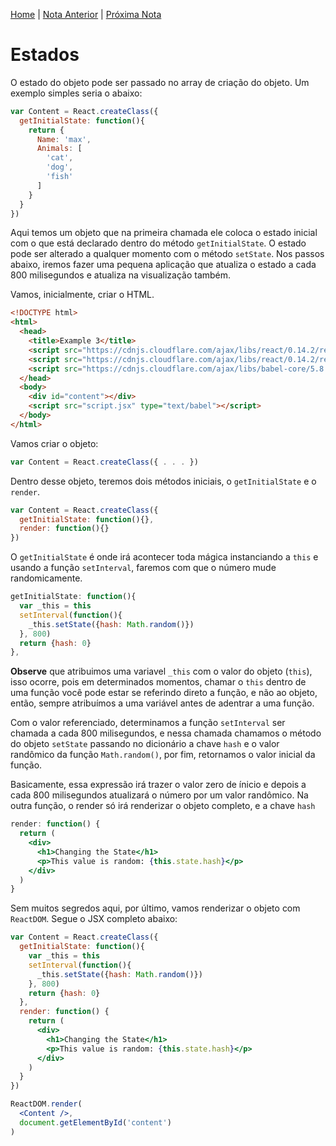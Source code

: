 [Home](../README.md) | [Nota Anterior](note_3_1.md) | [Próxima Nota](note_3_3.md)

# Estados

O estado do objeto pode ser passado no array de criação do objeto. Um exemplo
simples seria o abaixo:

```jsx
var Content = React.createClass({
  getInitialState: function(){
    return {
      Name: 'max',
      Animals: [
        'cat',
        'dog',
        'fish'
      ]
    }
  }
})
```

Aqui temos um objeto que na primeira chamada ele coloca o estado inicial com o
que está declarado dentro do método `getInitialState`. O estado pode ser
alterado a qualquer momento com o método `setState`. Nos passos abaixo, iremos
fazer uma pequena aplicação que atualiza o estado a cada 800 milisegundos e
atualiza na visualização também.

Vamos, inicialmente, criar o HTML.

```html
<!DOCTYPE html>
<html>
  <head>
    <title>Example 3</title>
    <script src="https://cdnjs.cloudflare.com/ajax/libs/react/0.14.2/react.js"></script>
    <script src="https://cdnjs.cloudflare.com/ajax/libs/react/0.14.2/react-dom.js"></script>
    <script src="https://cdnjs.cloudflare.com/ajax/libs/babel-core/5.8.34/browser.js"></script>
  </head>
  <body>
    <div id="content"></div>
    <script src="script.jsx" type="text/babel"></script>
  </body>
</html>
```

Vamos criar o objeto:

```jsx
var Content = React.createClass({ . . . })
```

Dentro desse objeto, teremos dois métodos iniciais, o `getInitialState` e o
`render`.

```jsx
var Content = React.createClass({
  getInitialState: function(){},
  render: function(){}
})
```

O `getInitialState` é onde irá acontecer toda mágica instanciando a `this` e
usando a função `setInterval`, faremos com que o número mude randomicamente.

```jsx
getInitialState: function(){
  var _this = this
  setInterval(function(){
    _this.setState({hash: Math.random()})
  }, 800)
  return {hash: 0}
},
```

**Observe** que atribuimos uma variavel `_this` com o valor do objeto (`this`),
isso ocorre, pois em determinados momentos, chamar o `this` dentro de uma função
você pode estar se referindo direto a função, e não ao objeto, então, sempre
atribuímos a uma variável antes de adentrar a uma função.

Com o valor referenciado, determinamos a função `setInterval` ser chamada a
cada 800 milisegundos, e nessa chamada chamamos o método do objeto `setState`
passando no dicionário a chave `hash` e o valor randômico da função
`Math.random()`, por fim, retornamos o valor inicial da função.

Basicamente, essa expressão irá trazer o valor zero de ínicio e depois a cada
800 milisegundos atualizará o número por um valor randômico. Na outra função, o
render só irá renderizar o objeto completo, e a chave `hash`

```jsx
render: function() {
  return (
    <div>
      <h1>Changing the State</h1>
      <p>This value is random: {this.state.hash}</p>
    </div>
  )
}
```

Sem muitos segredos aqui, por último, vamos renderizar o objeto com `ReactDOM`.
Segue o JSX completo abaixo:

```jsx
var Content = React.createClass({
  getInitialState: function(){
    var _this = this
    setInterval(function(){
      _this.setState({hash: Math.random()})
    }, 800)
    return {hash: 0}
  },
  render: function() {
    return (
      <div>
        <h1>Changing the State</h1>
        <p>This value is random: {this.state.hash}</p>
      </div>
    )
  }
})

ReactDOM.render(
  <Content />,
  document.getElementById('content')
)
```
